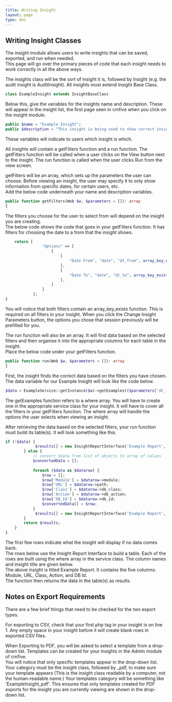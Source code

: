 ```yaml
---
title: Writing Insight
layout: page
type: doc
---
```


## Writing Insight Classes

The insight module allows users to write insights that can be saved, exported, and run when needed.<br>
This page will go over the primary pieces of code that each insight needs to work correctly in all the above ways.

The insights class will be the sort of insight it is, followed by Insight (e.g. the audit insight is AuditInsight). All insights must extend Insight Base Class.

```php
class ExampleInsight extends InsightBaseClass
```

Below this, give the variables for the insights name and description. These will appear in the insight list, the first page seen in cmfive when you click on the insight module.

```php
public $name = "Example Insight";
public $description = "This insight is being used to show correct insight syntax in the docs";
```
These variables will indicate to users which insight is which.

All insights will contain a getFilters function and a run function. The getFilters function will be called when a user clicks on the View button next to the insight. The run function is called when the user clicks Run from the view screen.

getFilters will be an array, which sets up the parameters the user can choose. Before viewing an insight, the user may specify it to only show information from specific dates, for certain users, etc.<br>
Add the below code underneath your name and description variables.

```php
public function getFilters(Web $w, $parameters = []): array
{
```

The filters you choose for the user to select from will depend on the insight you are creating.<br>
The below code shows the code that goes in your getFilters function. It has filters for choosing the date to a from that the insight shows.

```php
    return [
                "Options" => [
                    [
                        [
                            "Date From", "date", "dt_from", array_key_exists('dt_from', $parameters) ? $parameters['dt_from'] : null
                        ],
                        [
                            "Date To", "date", "dt_to", array_key_exists('dt_to', $parameters) ? $parameters['dt_to'] : null
                        ],
                    ]
                ]
            ];
}
```

You will notice that both filters contain an array_key_exists function. This is required on all filters in your insight. When you click the Change Insight Parameters button, the options you chose that session previously will be prefilled for you.

The run function will also be an array. It will find data based on the selected filters and then organise it into the appropriate columns for each table in the insight.<br>
Place the below code under your getFilters function.

```php
public function run(Web $w, $parameters = []): array
{
```
First, the insight finds the correct data based on the filters you have chosen. The data variable for our Example Insight will look like the code below.

```php
$data = ExampleService::getInstance($w)->getExamples(($parameters['dt_from']), ($parameters['dt_to']));
```

The getExamples function refers to a where array. You will have to create one in the appropriate service class for your insight. It will have to cover all the filters in your getFilters function. The where array will handle the options the user selects when viewing an insight.

After retrieving the data based on the selected filters, your run function must build its table(s). It will look something like this.

```php
if (!$data) {
             $results[] = new InsightReportInterface('Example Report', ['Results'], [['No data returned for selections']]);
        } else {
            // convert $data from list of objects to array of values
            $convertedData = [];
            
            foreach ($data as $datarow) {
                $row = [];
                $row['Module'] = $datarow->module;
                $row['URL'] = $datarow->path;
                $row['Class'] = $datarow->db_class;
                $row['Action'] = $datarow->db_action;
                $row['DB_Id'] = $datarow->db_id;
                $convertedData[] = $row;
            }
             $results[] = new InsightReportInterface('Example Report', ['Module', 'URL', 'Class', 'Action', 'DB Id'], $convertedData);
        }
        return $results;
    }
}
```

The first few rows indicate what the insight will display if no data comes back.<br>
The rows below use the Insight Report Interface to build a table. Each of the rows are built using the where array in the service class. The column names and insight title are given below.<br> 
The above insight is titled Example Report. It contains the five columns: Module, URL, Class, Action, and DB Id.<br>
The function then returns the data in the table(s) as results.

## Notes on Export Requirements

There are a few brief things that need to be checked for the two export types.

For exporting to CSV, check that your first php tag in your insight is on line 1. Any empty space in your insight before it will create blank rows in exported CSV files.

When Exporting to PDF, you will be asked to select a template from a drop-down list. Templates can be created for your insights in the Admin module of cmfive.<br>
You will notice that only specific templates appear in the drop-down list. Your category must be the insight class, followed by _pdf, to make sure your template appears (This is the insight class readable by a computer, not the human-readable name.) Your templates category will be something like 'ExampleInsight_pdf'. This ensures that only templates created for PDF exports for the insight you are currently viewing are shown in the drop-down list.